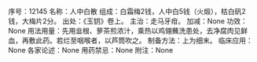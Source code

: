 序号：12145
名称：人中白散
组成：白霜梅2钱，人中白5钱（火煅），枯白矾2钱，大梅片2分。
出处：《玉钥》卷上。
主治：走马牙疳。
加减：None
功效：None
用法用量：先用韭根、萝茶煎浓汁，乘热以鸡翎蘸洗患处，去净腐肉见鲜血，再敷此药。若烂至咽喉者，以芦筒吹之。
制备方法：上为细末。
临床应用：None
各家论述：None
用药禁忌：None
附注：None
